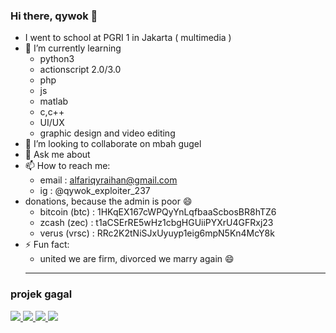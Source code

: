 ### Hi there, qywok 👋

- I went to school at PGRI 1 in Jakarta ( multimedia )
- 🌱 I’m currently learning
  - python3
  - actionscript 2.0/3.0
  - php
  - js
  - matlab
  - c,c++
  - UI/UX
  - graphic design and video editing
- 👯 I’m looking to collaborate on mbah gugel
- 💬 Ask me about 
- 📫 How to reach me:
  - email : alfariqyraihan@gmail.com
  - ig : @qywok_exploiter_237
- donations, because the admin is poor 😄
  - bitcoin (btc) : 1HKqEX167cWPQyYnLqfbaaScbosBR8hTZ6
  - zcash (zec) : t1aCSErRE5wHz1cbgHGUiiPYXrU4GFRxj23
  - verus (vrsc) : RRc2K2tNiSJxUyuyp1eig6mpN5Kn4McY8k
- ⚡ Fun fact:
  - united we are firm, divorced we marry again 😄
  <hr>
### projek gagal<br>
<a href="https://github.com/belajarqywok/delta">
        <img src="https://github-readme-stats.vercel.app/api/pin/?username=belajarqywok&repo=delta">
</a>
<a href="https://github.com/belajarqywok/Qverus">
        <img src="https://github-readme-stats.vercel.app/api/pin/?username=belajarqywok&repo=botkopit">
</a>
<a href="https://github.com/belajarqywok/aplikasi_beta">
        <img src="https://github-readme-stats.vercel.app/api/pin/?username=belajarqywok&repo=Qverus">
</a>
<a href="https://github.com/belajarqywok/botkopit">
        <img src="https://github-readme-stats.vercel.app/api/pin/?username=belajarqywok&repo=botkopit">
</a>

